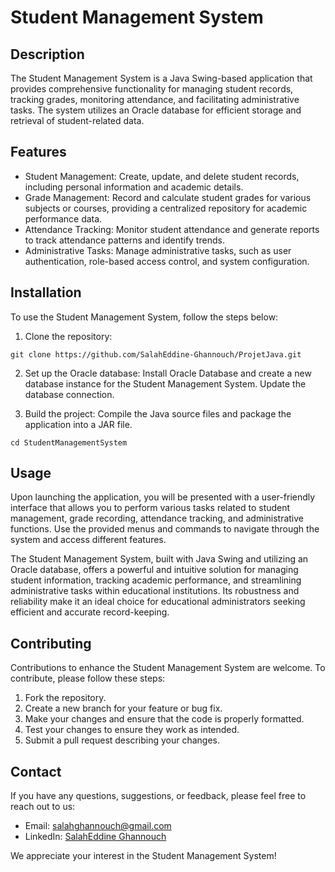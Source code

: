 # Student Management System

## Description

The Student Management System is a Java Swing-based application that provides comprehensive functionality for managing student records, tracking grades, monitoring attendance, and facilitating administrative tasks. The system utilizes an Oracle database for efficient storage and retrieval of student-related data.

## Features

- Student Management: Create, update, and delete student records, including personal information and academic details.
- Grade Management: Record and calculate student grades for various subjects or courses, providing a centralized repository for academic performance data.
- Attendance Tracking: Monitor student attendance and generate reports to track attendance patterns and identify trends.
- Administrative Tasks: Manage administrative tasks, such as user authentication, role-based access control, and system configuration.

## Installation

To use the Student Management System, follow the steps below:

1. Clone the repository:

```shell
git clone https://github.com/SalahEddine-Ghannouch/ProjetJava.git
```

2. Set up the Oracle database: Install Oracle Database and create a new database instance for the Student Management System. Update the database connection.

3. Build the project: Compile the Java source files and package the application into a JAR file.

```shell
cd StudentManagementSystem
```

## Usage

Upon launching the application, you will be presented with a user-friendly interface that allows you to perform various tasks related to student management, grade recording, attendance tracking, and administrative functions. Use the provided menus and commands to navigate through the system and access different features.

The Student Management System, built with Java Swing and utilizing an Oracle database, offers a powerful and intuitive solution for managing student information, tracking academic performance, and streamlining administrative tasks within educational institutions. Its robustness and reliability make it an ideal choice for educational administrators seeking efficient and accurate record-keeping.

## Contributing

Contributions to enhance the Student Management System are welcome. To contribute, please follow these steps:

1. Fork the repository.
2. Create a new branch for your feature or bug fix.
3. Make your changes and ensure that the code is properly formatted.
4. Test your changes to ensure they work as intended.
5. Submit a pull request describing your changes.

## Contact

If you have any questions, suggestions, or feedback, please feel free to reach out to us:

- Email: [salahghannouch@gmail.com](mailto:salahghannouch@gmail.com)
- LinkedIn: [SalahEddine Ghannouch](https://www.linkedin.com/in/salah-eddine-ghannouch-21300b221/)

We appreciate your interest in the Student Management System!
